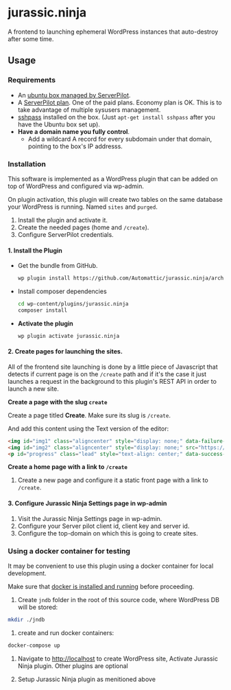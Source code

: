 # jurassic.ninja

A frontend to launching ephemeral WordPress instances that auto-destroy after some time.

## Usage

### Requirements

* An [ubuntu box managed by ServerPilot](https://serverpilot.io/community/articles/connect-a-digitalocean-server.html).
* A [ServerPilot plan](https://serverpilot.io/community/articles/how-to-upgrade-your-account.html). One of the paid plans. Economy plan is OK. This is to take advantage of multiple sysusers management.
* [sshpass](https://linux.die.net/man/1/sshpass) installed on the box. (Just `apt-get install sshpass` after you have the Ubuntu box set up).
* **Have a domain name you fully control**.
    * Add a wildcard A record for every subdomain under that domain, pointing to the box's IP addresss.

### Installation

This software is implemented as a WordPress plugin that can be added on top of WordPress and configured via wp-admin.

On plugin activation, this plugin will create two tables on the same database your WordPress is running. Named `sites` and `purged`.


1. Install the plugin and activate it.
1. Create the needed pages (home and `/create`).
1. Configure ServerPilot credentials.

#### 1. Install the Plugin

* Get the bundle from GitHub.

    ```sh
    wp plugin install https://github.com/Automattic/jurassic.ninja/archive/master.zip
    ```

* Install composer dependencies

    ```sh
    cd wp-content/plugins/jurassic.ninja
    composer install
    ```

* **Activate the plugin**

    ```sh
    wp plugin activate jurassic.ninja
    ```

#### 2. Create pages for launching the sites.

All of the frontend site launching is done by a little piece of Javascript that detects if current page is on the `/create` path and if it's the case it just launches a request in the background to this plugin's REST API in order to launch a new site.

**Create a page with the slug `create`**

Create a page titled **Create**. Make sure its slug is `/create`.

And add this content using the Text version of the editor:

```html
<img id="img1" class="aligncenter" style="display: none;" data-failure-img-src="https://i.imgur.com/vdyaxmx.gif" src="https://media.giphy.com/media/uIRyMKFfmoHyo/giphy.gif" />
<img id="img2" class="aligncenter" style="display: none;" src="https://i1.wp.com/media.giphy.com/media/KF3r4Q6YCtfOM/giphy.gif?ssl=1" />
<p id="progress" class="lead" style="text-align: center;" data-success-message="The new WP is ready to go, visit it!" data-error-message="Oh No! There was a problem launching the new WP.">Launching a fresh WP with a Jetpack ...</p>
```

**Create a home page with a link to `/create`**

1. Create a new page and configure it a static front page with a link to `/create`.

#### 3. Configure Jurassic Ninja Settings page in wp-admin

1. Visit the Jurassic Ninja Settings page in wp-admin.
2. Configure your Server pilot client id, client key and server id.
3. Configure the top-domain on which this is going to create sites.

### Using a docker container for testing

It may be convenient to use this plugin using a docker container for local development.

Make sure that [docker is installed and running](https://docs.docker.com/install/) before proceeding.

1. Create `jndb` folder in the root of this source code, where WordPress DB will be stored:

```sh
mkdir ./jndb
```

1. create and run docker containers:

```sh
docker-compose up
```

1. Navigate to <http://localhost> to create WordPress site, Activate Jurassic Ninja plugin. Other plugins are optional

1. Setup Jurassic Ninja plugin as menitioned above

